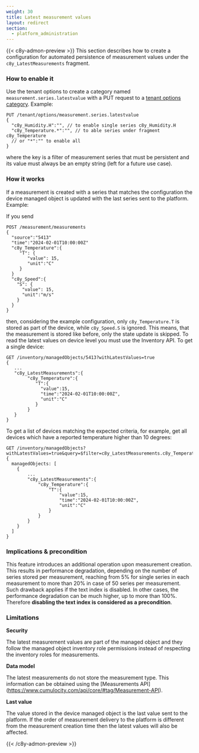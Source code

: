 ```yaml
---
weight: 30
title: Latest measurement values
layout: redirect
section:
  - platform_administration
---
```

{{< c8y-admon-preview >}}
This section describes how to create a configuration for automated persistence of measurement values under the `c8y_LatestMeasurements` fragment. 

### How to enable it

Use the tenant options to create a category named `measurement.series.latestvalue` with a PUT request to a [tenant options category](https://cumulocity.com/api/core/#operation/putCategoryOptionResource).
Example:
```
PUT /tenant/options/measurement.series.latestvalue
{
  "c8y_Humidity.H":"", // to enable single series c8y_Humidity.H
  "c8y_Temperature.*":"", // to able series under fragment c8y_Temperature
  // or "*":"" to enable all
}
```
where the key is a filter of measurement series that must be persistent and its value must always be an empty string (left for a future use case).

### How it works

If a measurement is created with a series that matches the configuration the device managed object
is updated with the last series sent to the platform.
Example:

If you send
```
POST /measurement/measurements
{
  "source":"5413"
  "time":"2024-02-01T10:00:00Z"
  "c8y_Temperature":{
     "T": {
        "value": 15,
        "unit":"C"
     }
  }
  "c8y_Speed":{
    "S": {
      "value": 15,
      "unit":"m/s"
    }
  }
}
```
then,  considering the example configuration, only `c8y_Temperature.T` is stored as part of the device, while `c8y_Speed.S` is ignored.
This means, that the measurement is stored like before, only the state update is skipped.
To read the latest values on device level you must use the Inventory API.
To get a single device:
```
GET /inventory/managedObjects/5413?withLatestValues=true
{
   ...
   "c8y_LatestMeasurements":{
        "c8y_Temperature":{
           "T":{
             "value":15,
             "time":"2024-02-01T10:00:00Z",
             "unit":"C"
           }
        }
   }
}
```
To get a list of devices matching the expected criteria,
for example, get all devices which have a reported temperature higher than 10 degrees:

```
GET /inventory/managedObjects?withLatestValues=true&query=$filter=c8y_LatestMeasurements.c8y_Temperature.T.value+gt+10
{
  managedObjects: [
    {
        ...
        "c8y_LatestMeasurements":{
            "c8y_Temperature":{
                "T":{
                    "value":15,
                    "time":"2024-02-01T10:00:00Z",
                    "unit":"C"
                }
            }
        }
    }
  ]
}
```
### Implications & precondition

This feature introduces an additional operation upon measurement creation.
This results in performance degradation, depending on the number of series
stored per measurement, reaching from 5% for single series in each measurement to
more than 20% in case of 50 series per measurement. Such drawback applies if the text index is disabled. In other cases,
the performance degradation can be much higher, up to more than 100%. Therefore
**disabling the text index is considered as a precondition**.

### Limitations

**Security**

The latest measurement values are part of the managed object and they follow the managed object inventory role permissions instead of respecting the inventory roles for measurements.

**Data model**

The latest measurements do not store the measurement type. This information
can be obtained using the [Measurements API] (https://www.cumulocity.com/api/core/#tag/Measurement-API).

**Last value**

The value stored in the device managed object is the last value sent to the platform.
If the order of measurement delivery to the platform is different from the measurement creation time
then the latest values will also be affected.

{{< /c8y-admon-preview >}}
